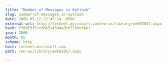 ```yaml
---
title: "Number of Messages in Outlook"
slug: number-of-messages-in-outlook
date: 2006-05-12 22:47:14 -0500
external-url: http://technet.microsoft.com/en-us/library/ee692857.aspx
hash: f70053f5ccdd6314394a0c67730ef461
year: 2006
month: 05
scheme: http
host: technet.microsoft.com
path: /en-us/library/ee692857.aspx

---
```



